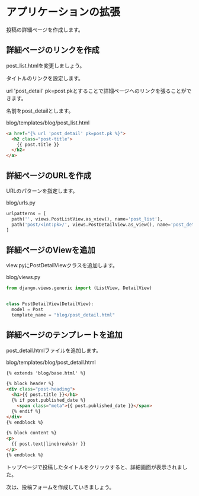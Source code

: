 # アプリケーションの拡張

投稿の詳細ページを作成します。

## 詳細ページのリンクを作成

post_list.htmlを変更しましょう。

タイトルのリンクを設定します。

url 'post_detail' pk=post.pkとすることで詳細ページへのリンクを張ることができます。

名前をpost_detailとします。

blog/templates/blog/post_list.html
```html
<a href="{% url 'post_detail' pk=post.pk %}">
  <h2 class="post-title">
    {{ post.title }}
  </h2>
</a>
```

## 詳細ページのURLを作成

URLのパターンを指定します。

blog/urls.py
```python
urlpatterns = [
  path('', views.PostListView.as_view(), name='post_list'),
  path('post/<int:pk>/', views.PostDetailView.as_view(), name='post_detail'),
]
```

## 詳細ページのViewを追加

view.pyにPostDetailViewクラスを追加します。

blog/views.py
```python
from django.views.generic import (ListView, DetailView)


class PostDetailView(DetailView):
  model = Post
  template_name = "blog/post_detail.html"
```

## 詳細ページのテンプレートを追加

post_detail.htmlファイルを追加します。

blog/templates/blog/post_detail.html
```html
{% extends 'blog/base.html' %}

{% block header %}
<div class="post-heading">
  <h1>{{ post.title }}</h1>
  {% if post.published_date %}
    <span class="meta">{{ post.published_date }}</span>
  {% endif %}
</div>
{% endblock %}

{% block content %}
<p>
  {{ post.text|linebreaksbr }}
</p>
{% endblock %}
```

トップページで投稿したタイトルをクリックすると、詳細画面が表示されました。

次は、投稿フォームを作成していきましょう。
